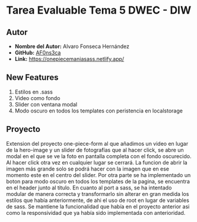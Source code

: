 # Tarea Evaluable Tema 5 DWEC - DIW

## Autor

- **Nombre del Autor:** Alvaro Fonseca Hernández<!-- - **Correo Electrónico:** tu.email@example.com -->
- **GitHub:** [AF0ns3ca](https://github.com/AF0ns3ca/op-sass.git)
- **Link:** https://onepiecemaniasass.netlify.app/

## New Features
1. Estilos en .sass
2. Video como fondo
3. Slider con ventana modal
4. Modo oscuro en todos los templates con peristencia en localstorage

## Proyecto
Extension del proyecto one-piece-form al que añadimos un video en lugar de la hero-image y un slider de fotografías que al hacer click, se abre un modal en el que se ve la foto en pantalla completa con el fondo oscurecido. Al hacer click otra vez en cualquier lugar se cerrará. La funcion de abrir la imagen más grande solo se podrá hacer con la imagen que en ese momento este en el centro del slider. Por otra parte se ha implementado un boton para modo oscuro en todos los templates de la pagina, se encuentra en el header junto al titulo. En cuanto al port a sass, se ha intentado modular de manera correcta y transformarlo sin alterar en gran medida los estilos que había anteriormente, de ahi el uso de root en lugar de variables de sass. Se mantiene la funcionalidad que había en el proyecto anterior asi como la responsividad que ya había sido implementada con anterioridad.